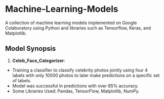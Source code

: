 # Machine-Learning-Models
A collection of machine learning models implemented on Google Colaboratory using Python and libraries such as Tensorflow, Keras, and Matplotlib.

## Model Synopsis

1. **Celeb_Face_Categorizer**: 
  - Training a classifier to classify celebrity photos jointly using four 4 labels with only 10000 photos to later make predictions on a specific set of labels.
  - Model was successful in predictions with over 85% accuracy.
  - Some Libraries Used: Pandas, TensorFlow, Matplotlib, NumPy.

